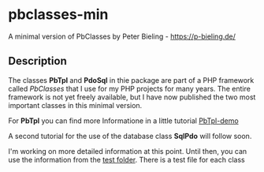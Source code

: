 # pbclasses-min

A minimal version of PbClasses by Peter Bieling - https://p-bieling.de/

## Description

The classes **PbTpl** and **PdoSql** in thie package are part of a PHP framework called *PbClasses* that I use for my PHP projects for many years. 
The entire framework is not yet freely available, but I have now published the two most important classes in this minimal 
version.

For **PbTpl** you can find more Informatione in a little tutorial [PbTpl-demo](https://github.com/pbieling/pbtpl-demo)

A second tutorial for the use of the database class **SqlPdo** will follow soon.

I'm working on more detailed information at this point. Until then, you can use the information from the [test folder](https://github.com/pbieling/pbclasses-min/tree/main/test). 
There is a test file for each class




